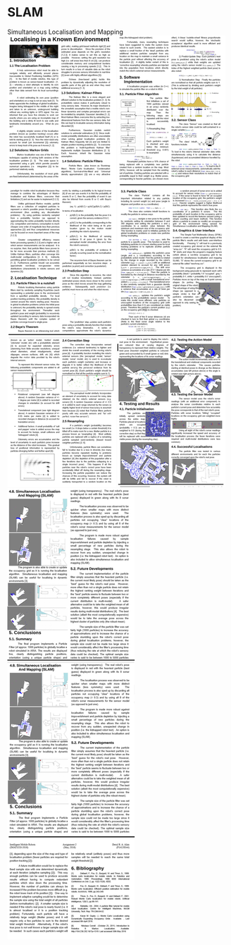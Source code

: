 # SLAM
Simultaneous Localisation and Mapping
![](https://raw.githubusercontent.com/mohammedterry/SLAM/master/1.jpg)
![](https://raw.githubusercontent.com/mohammedterry/SLAM/master/2.jpg)
![](https://raw.githubusercontent.com/mohammedterry/SLAM/master/3.jpg)
